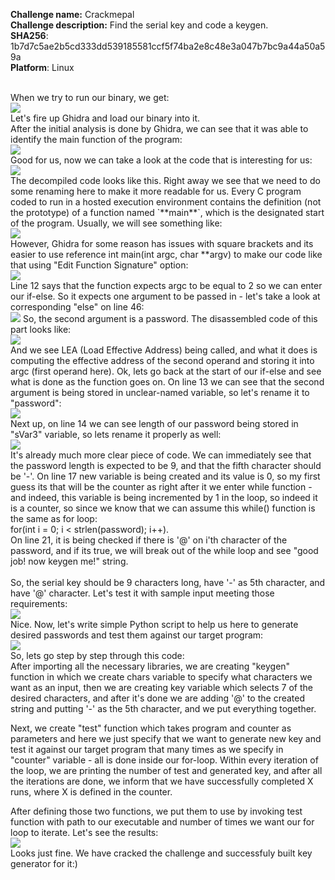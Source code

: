 **Challenge name:** Crackmepal <br />
**Challenge description:** Find the serial key and code a keygen. <br />
**SHA256**: 1b7d7c5ae2b5cd333dd539185581ccf5f74ba2e8c48e3a047b7bc9a44a50a59a <br />
**Platform**: Linux <br />

<br />
When we try to run our binary, we get: <br />
<img src='png/Pasted image 20230205142500.png'> <br />
Let's fire up Ghidra and load our binary into it. <br />
After the initial analysis is done by Ghidra, we can see that it was able to identify the main function of the program:<br />
<img src='png/Pasted image 20230205142555.png'><br /> 
Good for us, now we can take a look at the code that is interesting for us:<br />
<img src='png/Pasted image 20230205142712.png'><br />
The decompiled code looks like this. Right away we see that we need to do some renaming here to make it more readable for us. Every C program coded to run in a hosted execution environment contains the definition (not the prototype) of a function named `**main**`, which is the designated start of the program. Usually, we will see something like:<br />
<img src='png/Pasted image 20230205143317.png'><br />
However, Ghidra for some reason has issues with square brackets and its easier to use reference int main(int argc, char **argv) to make our code like that using "Edit Function Signature" option:<br />
<img src='png/Pasted image 20230205143411.png'><br />
Line 12 says that the function expects argc to be equal to 2 so we can enter our if-else. So it expects one argument to be passed in - let's take a look at corresponding "else" on line 46:<br />
<img src='png/Pasted image 20230205151101.png'<br />
So, the second argument is a password. The disassembled code of this part looks like:<br />
<img src='png/Pasted image 20230205151232.png'><br />
And we see LEA (Load Effective Address) being called, and what it does is computing the effective address of the second operand and storing it into argc (first operand here). Ok, lets go back at the start of our if-else and see what is done as the function goes on. On line 13 we can see that the second argument is being stored in unclear-named variable, so let's rename it to "password":<br />
<img src='png/Pasted image 20230205152534.png'><br />
Next up, on line 14 we can see length of our password being stored in "sVar3" variable, so lets rename it properly as well:<br />
<img src='png/Pasted image 20230205152920.png'><br />
It's already much more clear piece of code. We can immediately see that the password length is expected to be 9, and that the fifth character should be '-'. On line 17 new variable is being created and its value is 0, so my first guess its that will be the counter as right after it we enter while function - and indeed, this variable is being incremented by 1 in the loop, so indeed it is a counter, so since we know that we can assume this while() function is the same as for loop:<br />
for(int i = 0; i < strlen(password); i++).<br />
On line 21, it is being checked if there is '@' on i'th character of the password, and if its true, we will break out of the while loop and see "good job! now keygen me!" string.<br />
<br />
So, the serial key should be 9 characters long, have '-' as 5th character, and have '@' character. Let's test it with sample input meeting those requirements:<br />
<img src='png/Pasted image 20230205153959.png'><br />
Nice. Now, let's write simple Python script to help us here to generate desired passwords and test them against our target program:<br />
<img src='png/Pasted image 20230205155152.png'><br />
So, lets go step by step through this code:<br />
After importing all the necessary libraries, we are creating "keygen" function in which we create chars variable to specify what characters we want as an input, then we are creating key variable which selects 7 of the desired characters, and after it's done we are adding '@' to the created string and putting '-' as the 5th character, and we put everything together.<br />

Next, we create "test" function which takes program and counter as parameters and here we just specify that we want to generate new key and test it against our target program that many times as we specify in "counter" variable - all is done inside our for-loop. Within every iteration of the loop, we are printing the number of test and generated key, and after all the iterations are done, we inform that we have successfully completed X runs, where X is defined in the counter.<br />

After defining those two functions, we put them to use by invoking test function with path to our executable and number of times we want our for loop to iterate. Let's see the results:<br />
<img src='png/Pasted image 20230205160728.png'><br />
Looks just fine. We have cracked the challenge and successfuly built key generator for it:) 


